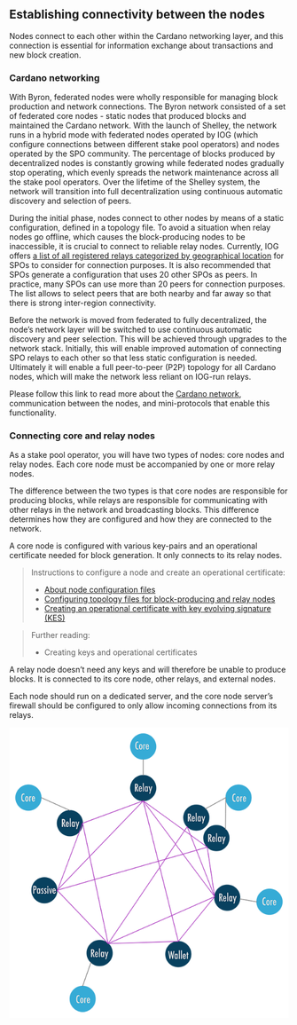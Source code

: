 ## Establishing connectivity between the nodes

Nodes connect to each other within the Cardano networking layer, and this connection is essential for information exchange about transactions and new block creation.

### Cardano networking

With Byron, federated nodes were wholly responsible for managing block production and network connections. The Byron network consisted of a set of federated core nodes - static nodes that produced blocks and maintained the Cardano network. With the launch of Shelley, the network runs in a hybrid mode with federated nodes operated by IOG (which configure connections between different stake pool operators) and nodes operated by the SPO community. The percentage of blocks produced by decentralized nodes is constantly growing while federated nodes gradually stop operating, which evenly spreads the network maintenance across all the stake pool operators. Over the lifetime of the Shelley system, the network will transition into full decentralization using continuous automatic discovery and selection of peers.

During the initial phase, nodes connect to other nodes by means of a static configuration, defined in a topology file. To avoid a situation when relay nodes go offline, which causes the block-producing nodes to be inaccessible, it is crucial to connect to reliable relay nodes. Currently, IOG offers [a list of all registered relays categorized by geographical location](https://explorer.cardano-mainnet.iohk.io/relays/topology.json) for SPOs to consider for connection purposes. It is also recommended that SPOs generate a configuration that uses 20 other SPOs as peers. In practice, many SPOs can use more than 20 peers for connection purposes. The list allows to select peers that are both nearby and far away so that there is strong inter-region connectivity.

Before the network is moved from federated to fully decentralized, the node’s network layer will be switched to use continuous automatic discovery and peer selection. This will be achieved through upgrades to the network stack. Initially, this will enable improved automation of connecting SPO relays to each other so that less static configuration is needed. Ultimately it will enable a full peer-to-peer (P2P) topology for all Cardano nodes, which will make the network less reliant on IOG-run relays.

Please follow this link to read more about the [Cardano network](https://docs.cardano.org/en/latest/explore-cardano/cardano-network.html), communication between the nodes, and mini-protocols that enable this functionality.

### Connecting core and relay nodes

As a stake pool operator, you will have two types of nodes: core nodes and relay nodes. Each core node must be accompanied by one or more relay nodes.

The difference between the two types is that core nodes are responsible for producing blocks, while relays are responsible for communicating with other relays in the network and broadcasting blocks. This difference determines how they are configured and how they are connected to the network.

A core node is configured with various key-pairs and an operational certificate needed for block generation. It only connects to its relay nodes.

>Instructions to configure a node and create an operational certificate:
>-   [About node configuration files](https://docs.cardano.org/projects/cardano-node/en/latest/getting-started/understanding-config-files.html)  
>-   [Configuring topology files for block-producing and relay nodes](https://docs.cardano.org/projects/cardano-node/en/latest/stake-pool-operations/core_relay.html)
>-   [Creating an operational certificate with key evolving signature (KES)](https://docs.cardano.org/projects/cardano-node/en/latest/stake-pool-operations/KES_period.html)

>Further reading:
>-   Creating keys and operational certificates

A relay node doesn’t need any keys and will therefore be unable to produce blocks. It is connected to its core node, other relays, and external nodes.

Each node should run on a dedicated server, and the core node server’s firewall should be configured to only allow incoming connections from its relays.

![network](network1.png) 
